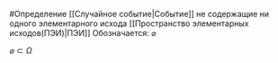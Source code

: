 #Определение 
[[Случайное событие|Событие]] не содержащие ни одного элементарного исхода [[Пространство элементарных исходов(ПЭИ)|ПЭИ]]
Обозначается: $\varnothing$

$\varnothing\subset\Omega$